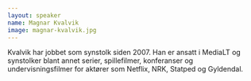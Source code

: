 ```yaml
---
layout: speaker
name: Magnar Kvalvik
image: magnar-kvalvik.jpg
---
```

Kvalvik har jobbet som synstolk siden 2007. 
Han er ansatt i MediaLT og synstolker blant annet serier, spillefilmer, konferanser og undervisningsfilmer for aktører som Netflix, NRK, Statped og Gyldendal. 
